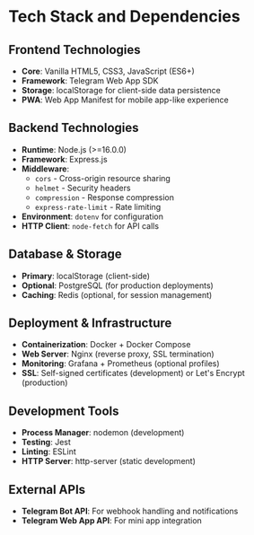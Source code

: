# Tech Stack and Dependencies

## Frontend Technologies
- **Core**: Vanilla HTML5, CSS3, JavaScript (ES6+)
- **Framework**: Telegram Web App SDK
- **Storage**: localStorage for client-side data persistence
- **PWA**: Web App Manifest for mobile app-like experience

## Backend Technologies
- **Runtime**: Node.js (>=16.0.0)
- **Framework**: Express.js
- **Middleware**: 
  - `cors` - Cross-origin resource sharing
  - `helmet` - Security headers
  - `compression` - Response compression
  - `express-rate-limit` - Rate limiting
- **Environment**: `dotenv` for configuration
- **HTTP Client**: `node-fetch` for API calls

## Database & Storage
- **Primary**: localStorage (client-side)
- **Optional**: PostgreSQL (for production deployments)
- **Caching**: Redis (optional, for session management)

## Deployment & Infrastructure
- **Containerization**: Docker + Docker Compose
- **Web Server**: Nginx (reverse proxy, SSL termination)
- **Monitoring**: Grafana + Prometheus (optional profiles)
- **SSL**: Self-signed certificates (development) or Let's Encrypt (production)

## Development Tools
- **Process Manager**: nodemon (development)
- **Testing**: Jest
- **Linting**: ESLint
- **HTTP Server**: http-server (static development)

## External APIs
- **Telegram Bot API**: For webhook handling and notifications
- **Telegram Web App API**: For mini app integration